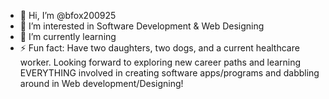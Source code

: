 - 👋 Hi, I’m @bfox200925
- 👀 I’m interested in Software Development & Web Designing
- 🌱 I’m currently learning 
- ⚡ Fun fact: Have two daughters, two dogs, and a current healthcare worker. Looking forward to exploring new career paths and learning EVERYTHING involved in creating software apps/programs and dabbling around in Web development/Designing!

<!---
bfox200925/bfox200925 is a ✨ special ✨ repository because its `README.md` (this file) appears on your GitHub profile.
You can click the Preview link to take a look at your changes.
--->
